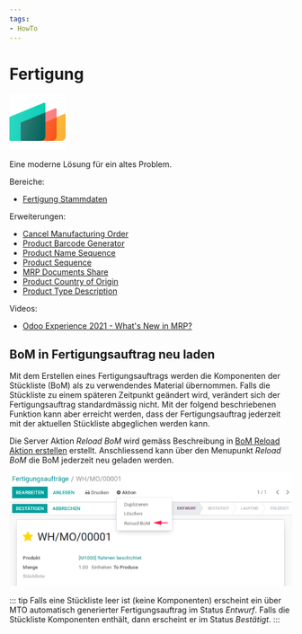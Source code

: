 ```yaml
---
tags:
- HowTo
---
```

# Fertigung
![icons_odoo_mrp](assets/icons_odoo_mrp.png)

Eine moderne Lösung für ein altes Problem.

Bereiche:
* [Fertigung Stammdaten](Fertigung-Stammdaten.md)

Erweiterungen:
* [Cancel Manufacturing Order](Cancel-Manufacturing-Order.md)
* [Product Barcode Generator](Product-Barcode-Generator.md)
* [Product Name Sequence](Product-Name-Sequence.md)
* [Product Sequence](Product-Sequence.md)
* [MRP Documents Share](MRP-Documents-Share.md)
* [Product Country of Origin](Product-Country-of-Origin.md)
* [Product Type Description](Product-Type-Description.md)

Videos:
* [Odoo Experience 2021 - What's New in MRP?](https://www.youtube.com/watch?v=xTXc_FV9kKU)

## BoM in Fertigungsauftrag neu laden

Mit dem Erstellen eines Fertigungsauftrags werden die Komponenten der Stückliste (BoM) als zu verwendendes Material übernommen. Falls die Stückliste zu einem späteren Zeitpunkt geändert wird, verändert sich der Fertigungsauftrag standardmässig nicht. Mit der folgend beschriebenen Funktion kann aber erreicht werden, dass der Fertigungsauftrag jederzeit mit der aktuellen Stückliste abgeglichen werden kann.

Die Server Aktion *Reload BoM* wird gemäss Beschreibung in [BoM Reload Aktion erstellen](Aktionen#BoM%20Reload%20Aktion%20erstellen) erstellt. Anschliessend kann über den Menupunkt *Reload BoM* die BoM jederzeit neu geladen werden.

![Fertigung Reload BoM](assets/Fertigung%20Reload%20BoM.png)

::: tip
Falls eine Stückliste leer ist (keine Komponenten) erscheint ein über MTO automatisch generierter Fertigungsauftrag im Status *Entwurf*. Falls die Stückliste Komponenten enthält, dann erscheint er im Status *Bestätigt*.
:::